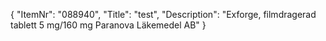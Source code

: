 {
  "ItemNr": "088940",
  "Title": "test",
  "Description": "Exforge, filmdragerad tablett 5 mg/160 mg Paranova Läkemedel AB"
}